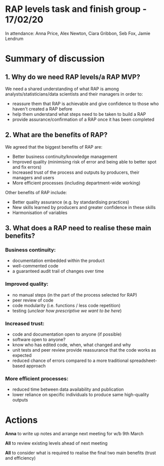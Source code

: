 # RAP levels task and finish group - 17/02/20
In attendance: Anna Price, Alex Newton, Ciara Gribbon, Seb Fox, Jamie Lendrum

# Summary of discussion

## 1. Why do we need RAP levels/a RAP MVP?

We need a shared understanding of what RAP is among analysts/statisticians/data scientists and their managers in order to:
- reassure them that RAP is achievable and give confidence to those who haven't created a RAP before
- help them understand what steps need to be taken to build a RAP
- provide assurance/confirmation of a RAP once it has been completed

## 2. What are the benefits of RAP?

We agreed that the biggest benefits of RAP are:
- Better business continuity/knowledge management 
- Improved quality (minimising risk of error and being able to better spot and fix errors)
- Increased trust of the process and outputs by producers, their managers and users
- More efficient processes (including department-wide working)

Other benefits of RAP include: 
- Better quality assurance (e.g. by standardising practices)
- New skills learned by producers and greater confidence in these skills
- Harmonisation of variables

## 3. What does a RAP need to realise these main benefits?

### Business continuity: 
- documentation embedded within the product
- well-commented code
- a guaranteed audit trail of changes over time

### Improved quality: 
- no manual steps (in the part of the process selected for RAP)
- peer review of code
- code modularity (i.e. functions / less code repetition)
- testing (*unclear how prescriptive we want to be here*)

### Increased trust:
- code and documentation open to anyone (if possible)
- software open to anyone?
- know who has edited code, when, what changed and why
- unit tests and peer review provide reassurance that the code works as expected
- reduced chance of errors compared to a more traditional spreadsheet-based approach

### More efficient processes:
- reduced time between data availability and publication
- lower reliance on specific individuals to produce same high-quality outputs

# Actions

**Anna** to write up notes and arrange next meeting for w/b 9th March

**All** to review existing levels ahead of next meeting

**All** to consider what is required to realise the final two main benefits (trust and efficiency)
